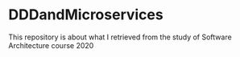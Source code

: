 # DDDandMicroservices
This repository is about what I retrieved from the study of Software Architecture course 2020
